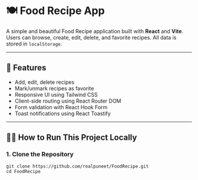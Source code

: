 # 🍽️ Food Recipe App

A simple and beautiful Food Recipe application built with **React** and **Vite**. Users can browse, create, edit, delete, and favorite recipes. All data is stored in `localStorage`.

---

## 🚀 Features

- Add, edit, delete recipes
- Mark/unmark recipes as favorite
- Responsive UI using Tailwind CSS
- Client-side routing using React Router DOM
- Form validation with React Hook Form
- Toast notifications using React Toastify
---
## 🧑‍💻 How to Run This Project Locally
### 1. Clone the Repository
```bash/terminal
git clone https://github.com/realpuneet/FoodRecipe.git
cd FoodRecipe

